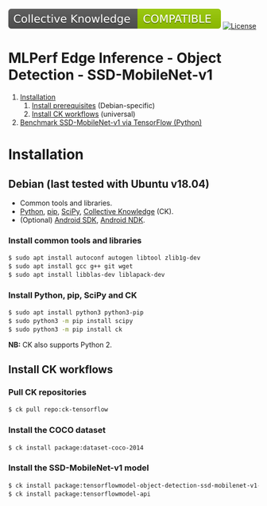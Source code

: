 [![compatibility](https://github.com/ctuning/ck-guide-images/blob/master/ck-compatible.svg)](https://github.com/ctuning/ck)
[![License](https://img.shields.io/badge/License-BSD%203--Clause-blue.svg)](https://opensource.org/licenses/BSD-3-Clause)

# MLPerf Edge Inference - Object Detection - SSD-MobileNet-v1

1. [Installation](#installation)
    1. [Install prerequisites](#installation-debian) (Debian-specific)
    1. [Install CK workflows](#installation-workflows) (universal)
1. [Benchmark SSD-MobileNet-v1 via TensorFlow (Python)](tf-py/README.md)

<a name="installation"></a>
# Installation

<a name="installation-debian"></a>
## Debian (last tested with Ubuntu v18.04)

- Common tools and libraries.
- [Python](https://www.python.org/), [pip](https://pypi.org/project/pip/), [SciPy](https://www.scipy.org/), [Collective Knowledge](https://cknowledge.org) (CK).
- (Optional) [Android SDK](https://developer.android.com/studio/), [Android NDK](https://developer.android.com/ndk/).

### Install common tools and libraries
```bash
$ sudo apt install autoconf autogen libtool zlib1g-dev
$ sudo apt install gcc g++ git wget
$ sudo apt install libblas-dev liblapack-dev
```

### Install Python, pip, SciPy and CK
```bash
$ sudo apt install python3 python3-pip
$ sudo python3 -m pip install scipy
$ sudo python3 -m pip install ck
```
**NB:** CK also supports Python 2.

<a name="installation-workflows"></a>
## Install CK workflows

### Pull CK repositories
```bash
$ ck pull repo:ck-tensorflow
```

### Install the COCO dataset
```bash
$ ck install package:dataset-coco-2014
```

### Install the SSD-MobileNet-v1 model
```bash
$ ck install package:tensorflowmodel-object-detection-ssd-mobilenet-v1-coco
$ ck install package:tensorflowmodel-api
```
